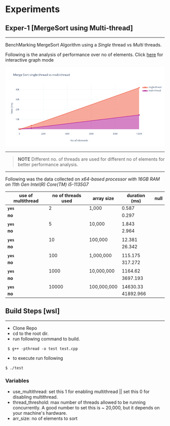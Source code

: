 # Experiments

## Exper-1 [MergeSort using Multi-thread]
***
BenchMarking MergeSort Algorithm using a *Single* thread vs *Multi* threads.

Following is the analysis of performance over no of elements.
Click [here](https://chart-studio.plotly.com/~ggndip/3.embed) for interactive graph mode

![alt text](./merge_sort_analysis.png)

***
>**NOTE**  Different no. of threads are used for different no of elements for better performance analysis.

***
Following was the data collected on *x64-based processor with 16GB RAM on 11th Gen Intel(R) Core(TM) i5-1135G7*

| **use of multithread** | **no of threads used** | **array size** | **duration (ms)** | **null** |
|---|---|---|---|---|
| **`yes`** | 2 | 1,000 | 0.587 |  |
| **no** |  |  | 0.297 |  |
|  |  |  |  |  |
| **`yes`** | 5 | 10,000 | 1.843 |  |
| **no** |  |  | 2.964 |  |
|  |  |  |  |  |
| **`yes`** | 10 | 100,000 | 12.381 |  |
| **no** |  |  | 26.342 |  |
|  |  |  |  |  |
| **`yes`** | 100 | 1,000,000 | 115.175 |  |
| **no** |  |  | 317.272 |  |
|  |  |  |  |  |
| **`yes`** | 1000 | 10,000,000 | 1164.62 |  |
| **no** |  |  | 3697.193 |  |
|  |  |  |  |  |
| **`yes`** | 10000 | 100,000,000 | 14630.33 |  |
| **no** |  |  | 41892.966 |  |

## Build Steps [wsl]
***

-   Clone Repo
-   cd to the root dir.
-   run following command to build.

```
 $ g++ -pthread -o test test.cpp
```
-   to execute run following

```
$ ./test
```

### Variables
-   use_multithread: set this 1 for enabling multithread || set this 0 for disabling multithread.
- thread_threshold: max number of threads allowed to be running concurrently. A good number to set this is ~ 20,000, but it depends on your machine's hardware.
- arr_size: no of elements to sort
